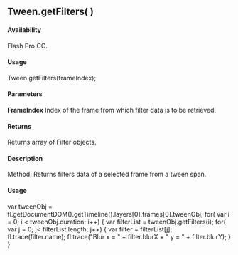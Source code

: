 ## Tween.getFilters( )

#### Availability

Flash Pro CC.

#### Usage

Tween.getFilters(frameIndex);

#### Parameters

**FrameIndex** Index of the frame from which filter data is to be retrieved.

#### Returns

Returns array of Filter objects.

#### Description

Method; Returns filters data of a selected frame from a tween span.

#### Usage

var tweenObj = fl.getDocumentDOM().getTimeline().layers\[0\].frames\[0\].tweenObj; for( var i = 0; i \< tweenObj.duration; i++) {
var filterList = tweenObj.getFilters(i); for( var j = 0; j\< filterList.length; j++) { var filter = filterList\[j\]; fl.trace(filter.name);
fl.trace("Blur x = " + filter.blurX + " y = " + filter.blurY); } }

